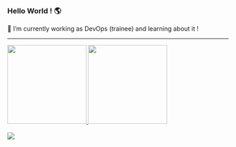### Hello World ! :earth_americas:

:radio_button: I’m currently working as DevOps (trainee) and learning about it !

----
<div>
<a href="https://github.com/igorferrati">
<img height="180em" src="https://github-readme-stats.vercel.app/api/top-langs/?username=igorferrati&layout=compact&theme=dark&hide_border=true"/>
  
<img height="180em" src="https://github-readme-stats-git-masterrstaa-rickstaa.vercel.app/api?username=igorferrati&show_icons=true&hide_border=true&theme=dark"/>
</div>
</br>
<div>
<a href="https://www.linkedin.com/in/igor-ferrati" target="_blank"><img src="https://img.shields.io/badge/-LinkedIn-%230077B5?style=for-the-badge&logo=linkedin&logoColor=white" target="_blank"></a>   
</div>
